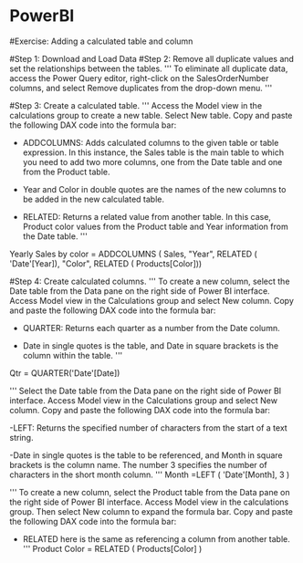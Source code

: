 # PowerBI


#Exercise: Adding a calculated table and column

#Step 1: Download and Load Data
#Step 2: Remove all duplicate values and set the relationships between the tables.
'''
  To eliminate all duplicate data, access the Power Query editor, right-click on the SalesOrderNumber columns, and select Remove duplicates from the drop-down menu.
'''

#Step 3: Create a calculated table.
'''
Access the Model view in the calculations group to create a new table. Select New table. Copy and paste the following DAX code into the formula bar:


- ADDCOLUMNS: Adds calculated columns to the given table or table expression. In this instance, the Sales table is the main table to which you need to add two more columns, one from the Date table and one from the Product table.

- Year and Color in double quotes are the names of the new columns to be added in the new calculated table.

- RELATED: Returns a related value from another table. In this case, Product color values from the Product table and Year information from the Date table.
'''

Yearly Sales by color =
ADDCOLUMNS (
Sales,
"Year", RELATED ( 'Date'[Year]),
"Color", RELATED ( Products[Color]))

#Step 4: Create calculated columns.
'''
To create a new column, select the Date table from the Data pane on the right side of Power BI interface. Access Model view in the Calculations group and select New column. Copy and paste the following DAX code into the formula bar:

- QUARTER: Returns each quarter as a number from the Date column.

- Date in single quotes is the table, and Date in square brackets is the column within the table.
'''

Qtr = QUARTER('Date'[Date])

'''
Select the Date table from the Data pane on the right side of Power BI interface. Access Model view in the Calculations group and select New column. Copy and paste the following DAX code into the formula bar:

-LEFT: Returns the specified number of characters from the start of a text string.

-Date in single quotes is the table to be referenced, and Month in square brackets is the column name. The number 3 specifies the number of characters in the short month column.
'''
Month =LEFT ( 'Date'[Month], 3 )

'''
To create a new column, select the Product table from the Data pane on the right side of Power BI interface. Access Model view in the calculations group. Then select New column to expand the formula bar. Copy and paste the following DAX code into the formula bar:

- RELATED here is the same as referencing a column from another table.
'''
Product Color = RELATED ( Products[Color] )


